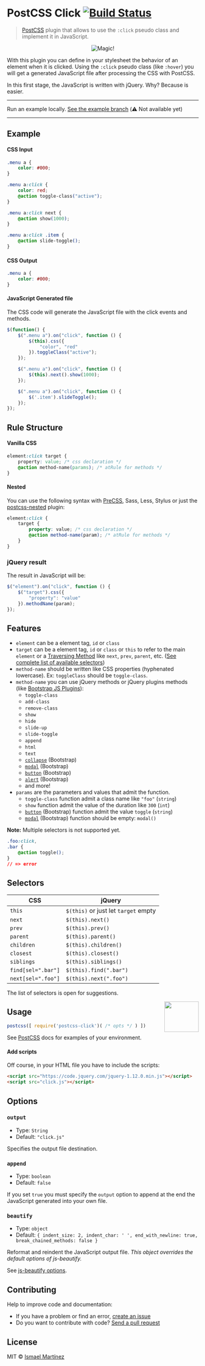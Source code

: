 # PostCSS Click [![Build Status][ci-img]][ci]

[PostCSS]: https://github.com/postcss/postcss
[jQuery]:  https://jquery.com/https://jquery.com/
[ci-img]:  https://travis-ci.org/ismamz/postcss-click.svg
[ci]:      https://travis-ci.org/ismamz/postcss-click


> [PostCSS] plugin that allows to use the `:click` pseudo class and implement it in JavaScript.

<p align="center">
    <img src="http://ci.memecdn.com/103/8066103.gif" alt="Magic!">
</p>

With this plugin you can define in your stylesheet the behavior of an element when it is clicked. Using the `:click` pseudo class (like `:hover`) you will get a generated JavaScript file after processing the CSS with PostCSS.

In this first stage, the JavaScript is written with jQuery. Why? Because is easier.


---

Run an example locally. [See the example branch](tree/example) (:warning: Not available yet)

---


## Example

#### CSS Input

```css
.menu a {
    color: #000;
}

.menu a:click {
    color: red;
    @action toggle-class("active");
}

.menu a:click next {
    @action show(1000);
}

.menu a:click .item {
    @action slide-toggle();
}
```

#### CSS Output
```css
.menu a {
    color: #000;
}
```

#### JavaScript Generated file

The CSS code will generate the JavaScript file with the click events and methods.

```js
$(function() {
    $(".menu a").on("click", function () {
    	$(this).css({
            "color", "red"
        }).toggleClass("active");
    });

    $(".menu a").on("click", function () {
        $(this).next().show(1000);
    });

    $(".menu a").on("click", function () {
        $('.item').slideToggle();
    });
});
```


## Rule Structure

#### Vanilla CSS

```css
element:click target {
    property: value; /* css declaration */
    @action method-name(params); /* atRule for methods */
}
```

#### Nested

You can use the following syntax with [PreCSS](https://github.com/jonathantneal/precss), Sass, Less, Stylus or just the [postcss-nested](https://github.com/postcss/postcss-nested) plugin:

```scss
element:click {
    target {
        property: value; /* css declaration */
        @action method-name(param); /* atRule for methods */
    }
}
```

### jQuery result

The result in JavaScript will be:

```js
$("element").on("click", function () {
	$("target").css({
        "property": "value"
    }).methodName(param);
});
```


## Features
- `element` can be a element tag, `id` or `class`
- `target` can be a element tag, `id` or `class` or `this` to refer to the main `element` or a [Traversing Method](https://learn.jquery.com/using-jquery-core/traversing/) like `next`, `prev`, `parent`, etc. ([See complete list of available selectors](#selectors))
- `method-name` should be written like CSS properties (hyphenated lowercase). Ex: `toggleClass` should be `toggle-class`.
- `method-name` you can use jQuery methods or jQuery plugins methods (like [Bootstrap JS Plugins](http://getbootstrap.com/javascript/)):
    - `toggle-class`
    - `add-class`
    - `remove-class`
    - `show`
    - `hide`
    - `slide-up`
    - `slide-toggle`
    - `append`
    - `html`
    - `text`
    - [`collapse`](http://getbootstrap.com/javascript/#collapse) (Bootstrap)
    - [`modal`](http://getbootstrap.com/javascript/#modals) (Bootstrap)
    - [`button`](http://getbootstrap.com/javascript/#buttons) (Bootstrap)
    - [`alert`](http://getbootstrap.com/javascript/#alerts) (Bootstrap)
    - and more!
- `params` are the parameters and values that admit the function.
    - `toggle-class` function admit a class name like `"foo"` (`string`)
    - `show` function admit the value of the duration like `300` (`int`)
    - [`button`](http://getbootstrap.com/javascript/#buttons) (Bootstrap) function admit the value `toggle` (`string`)
    - [`modal`](http://getbootstrap.com/javascript/#modals) (Bootstrap) function should be empty: `modal()`

**Note:** Multiple selectors is not supported yet.

```css
.foo:click,
.bar {
    @action toggle();
}
// => error
```

## Selectors

| CSS | jQuery |
|-----|--------|
|`this`|`$(this)` or just let `target` empty|
|`next`|`$(this).next()`|
|`prev`|`$(this).prev()`|
|`parent`|`$(this).parent()`|
|`children`|`$(this).children()`|
|`closest`|`$(this).closest()`|
|`siblings`|`$(this).siblings()`|
|`find[sel=".bar"]`|`$(this).find(".bar")`|
|`next[sel=".foo"]`|`$(this).next(".foo")`|

The list of selectors is open for suggestions.


<img align="right" width="90" height="80" src="https://camo.githubusercontent.com/2ec260a9d4d3dcc109be800af0b29a8471ad5967/687474703a2f2f706f73746373732e6769746875622e696f2f706f73746373732f6c6f676f2e737667" />

## Usage

```js
postcss([ require('postcss-click')( /* opts */ ) ])
```

See [PostCSS] docs for examples of your environment.

#### Add scripts

Off course, in your HTML file you have to include the scripts:

```html
<script src="https://code.jquery.com/jquery-1.12.0.min.js"></script>
<script src="click.js"></script>
```

## Options

### `output`

- Type: `String`
- Default: `"click.js"`

Specifies the output file destination.

### `append`

- Type: `boolean`
- Default: `false`

If you set `true` you must specify the `output` option to append at the end the JavaScript generated into your own file.

### `beautify`

- Type: `object`
- Default: `{ indent_size: 2, indent_char: ' ', end_with_newline: true, break_chained_methods: false }`

Reformat and reindent the JavaScript output file. _This object overrides the default options of js-beautify._

See [js-beautify options](https://github.com/beautify-web/js-beautify#options).


## Contributing

Help to improve code and documentation:

- If you have a problem or find an error, [create an issue](https://github.com/ismamz/postcss-click/issues/new)
- Do you want to contribute with code? [Send a pull request](https://github.com/ismamz/postcss-click/pull/new/master)


## License

MIT © [Ismael Martínez](https://github.com/ismamz)
